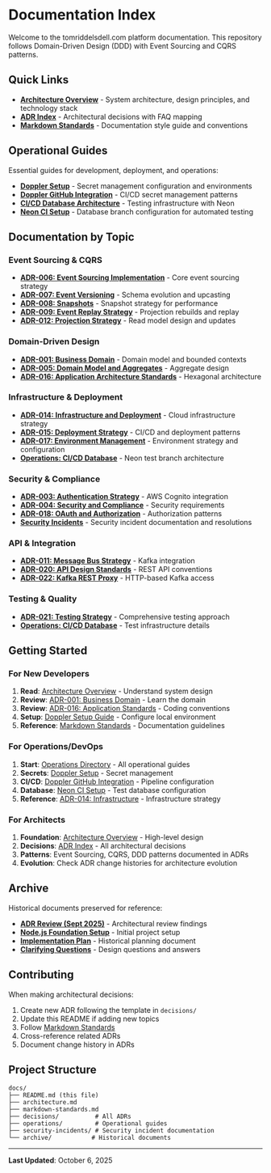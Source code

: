 # Documentation Index

Welcome to the tomriddelsdell.com platform documentation. This repository follows Domain-Driven Design (DDD) with Event Sourcing and CQRS patterns.

## Quick Links

- **[Architecture Overview](./architecture.md)** - System architecture, design principles, and technology stack
- **[ADR Index](./decisions/README.md)** - Architectural decisions with FAQ mapping
- **[Markdown Standards](./markdown-standards.md)** - Documentation style guide and conventions

## Operational Guides

Essential guides for development, deployment, and operations:

- **[Doppler Setup](./operations/doppler-setup.md)** - Secret management configuration and environments
- **[Doppler GitHub Integration](./operations/doppler-github-integration.md)** - CI/CD secret management patterns
- **[CI/CD Database Architecture](./operations/ci-cd-database-architecture.md)** - Testing infrastructure with Neon
- **[Neon CI Setup](./operations/neon-ci-setup.md)** - Database branch configuration for automated testing

## Documentation by Topic

### Event Sourcing & CQRS

- **[ADR-006: Event Sourcing Implementation](./decisions/adr-006-event-sourcing-implementation.md)** - Core event sourcing strategy
- **[ADR-007: Event Versioning](./decisions/adr-007-event-versioning.md)** - Schema evolution and upcasting
- **[ADR-008: Snapshots](./decisions/adr-008-snapshots.md)** - Snapshot strategy for performance
- **[ADR-009: Event Replay Strategy](./decisions/adr-009-replay-strategy.md)** - Projection rebuilds and replay
- **[ADR-012: Projection Strategy](./decisions/adr-012-projection-strategy.md)** - Read model design and updates

### Domain-Driven Design

- **[ADR-001: Business Domain](./decisions/adr-001-business-domain.md)** - Domain model and bounded contexts
- **[ADR-005: Domain Model and Aggregates](./decisions/adr-005-domain-model-and-aggregates.md)** - Aggregate design
- **[ADR-016: Application Architecture Standards](./decisions/adr-016-application-architecture-standards.md)** - Hexagonal architecture

### Infrastructure & Deployment

- **[ADR-014: Infrastructure and Deployment](./decisions/adr-014-infrastructure-and-deployment.md)** - Cloud infrastructure strategy
- **[ADR-015: Deployment Strategy](./decisions/adr-015-deployment-strategy.md)** - CI/CD and deployment patterns
- **[ADR-017: Environment Management](./decisions/adr-017-environment-management.md)** - Environment strategy and configuration
- **[Operations: CI/CD Database](./operations/ci-cd-database-architecture.md)** - Neon test branch architecture

### Security & Compliance

- **[ADR-003: Authentication Strategy](./decisions/adr-003-authentication-strategy.md)** - AWS Cognito integration
- **[ADR-004: Security and Compliance](./decisions/adr-004-security-compliance.md)** - Security requirements
- **[ADR-018: OAuth and Authorization](./decisions/adr-018-oauth-and-authorization.md)** - Authorization patterns
- **[Security Incidents](./security-incidents/)** - Security incident documentation and resolutions

### API & Integration

- **[ADR-011: Message Bus Strategy](./decisions/adr-011-message-bus-strategy.md)** - Kafka integration
- **[ADR-020: API Design Standards](./decisions/adr-020-api-design-standards.md)** - REST API conventions
- **[ADR-022: Kafka REST Proxy](./decisions/adr-022-kafka-rest-proxy.md)** - HTTP-based Kafka access

### Testing & Quality

- **[ADR-021: Testing Strategy](./decisions/adr-021-testing-strategy.md)** - Comprehensive testing approach
- **[Operations: CI/CD Database](./operations/ci-cd-database-architecture.md)** - Test infrastructure details

## Getting Started

### For New Developers

1. **Read**: [Architecture Overview](./architecture.md) - Understand system design
2. **Review**: [ADR-001: Business Domain](./decisions/adr-001-business-domain.md) - Learn the domain
3. **Review**: [ADR-016: Application Standards](./decisions/adr-016-application-architecture-standards.md) - Coding conventions
4. **Setup**: [Doppler Setup Guide](./operations/doppler-setup.md) - Configure local environment
5. **Reference**: [Markdown Standards](./markdown-standards.md) - Documentation guidelines

### For Operations/DevOps

1. **Start**: [Operations Directory](./operations/) - All operational guides
2. **Secrets**: [Doppler Setup](./operations/doppler-setup.md) - Secret management
3. **CI/CD**: [Doppler GitHub Integration](./operations/doppler-github-integration.md) - Pipeline configuration
4. **Database**: [Neon CI Setup](./operations/neon-ci-setup.md) - Test database configuration
5. **Reference**: [ADR-014: Infrastructure](./decisions/adr-014-infrastructure-and-deployment.md) - Infrastructure strategy

### For Architects

1. **Foundation**: [Architecture Overview](./architecture.md) - High-level design
2. **Decisions**: [ADR Index](./decisions/README.md) - All architectural decisions
3. **Patterns**: Event Sourcing, CQRS, DDD patterns documented in ADRs
4. **Evolution**: Check ADR change histories for architecture evolution

## Archive

Historical documents preserved for reference:

- **[ADR Review (Sept 2025)](./archive/adr-review-september-2025.md)** - Architectural review findings
- **[Node.js Foundation Setup](./archive/nodejs-foundation-setup-2025.md)** - Initial project setup
- **[Implementation Plan](./archive/implementation-plan-2025-10-06.md)** - Historical planning document
- **[Clarifying Questions](./archive/clarifying-questions-answered-2025-10-06.md)** - Design questions and answers

## Contributing

When making architectural decisions:

1. Create new ADR following the template in `decisions/`
2. Update this README if adding new topics
3. Follow [Markdown Standards](./markdown-standards.md)
4. Cross-reference related ADRs
5. Document change history in ADRs

## Project Structure

```
docs/
├── README.md (this file)
├── architecture.md
├── markdown-standards.md
├── decisions/          # All ADRs
├── operations/         # Operational guides
├── security-incidents/ # Security incident documentation
└── archive/           # Historical documents
```

---

**Last Updated**: October 6, 2025
